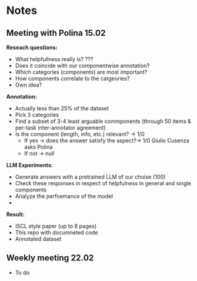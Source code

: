 # Notes

## Meeting with Polina 15.02

**Reseach questions:**
- What helpfullness really is? ???
- Does it coincide with our componentwise annotation?
- Which categories (components) are most important?
- How components correlate to the catgeories?
- Own idea?
  
**Annotation:**
- Actually less than 25% of the dataset
- Pick 3 categories
- Find a subset of 3-4 least arguable commponents (through 50 items & per-task inter-annotator agreement)
- Is the component (length, info, etc.) relevant? -> 1/0
  - If yes -> does the answer satisfy  the aspect?-> 1/0 Giulio Cusenza asks Polina
  - If not -> null

**LLM Experiments**:
- Generate answers with a pretrained LLM of our choise (100)
- Check these responses in respect of helpfulness in general and single components
- Analyze the perfoemance of the model
- 
**Result:**
- ISCL style paper (up to 8 pages)
- This repo with documneted code
- Annotated dataset

## Weekly meeting 22.02
- To do
